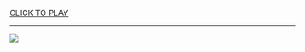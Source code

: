 
<a href="https://premium76.site?title=speed_run_games_unblocked&ref=13M">CLICK TO PLAY</a></h3>
<hr>

<a href="https://premium76.site?title=speed_run_games_unblocked&ref=13M"><img src="https://clearcache.store/games.png"></a>


